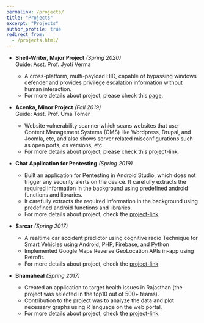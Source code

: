 ```yaml
---
permalink: /projects/
title: "Projects"
excerpt: "Projects"
author_profile: true
redirect_from: 
  - /projects.html/
---
```

* **Shell-Writer, Major Project**  *(Spring 2020)* <br>
 Guide: Asst. Prof. Jyoti Verma  
  * A cross-platform, multi-payload HID, capable of bypassing windows defender and provides privilege escalation information without human interaction.
  * For more details about project, please check this [page](TBD). 

* **Acenka, Minor Project**  *(Fall 2019)*  
 Guide: Asst. Prof. Uma Tomer  
  * Website vulnerability scanner which scans websites that use Content Management Systems (CMS) like Wordpress, Drupal, and Joomla, etc, and also shows server related misconfigurations such as open ports, os versions, etc.
  * For more details about project, please check this [project-link](https://github.com/DoMINAToR98/CMS_Scanner). 

* **Chat Application for Pentesting**  *(Spring 2019)*
  * Built an application for Pentesting in Android Studio, which does not trigger any security alerts on the device. It carefully extracts the required information in the background using predefined android functions and libraries.
  * It carefully extracts the required information in the background using predefined android functions and libraries.
  * For more details about project, check the [project-link](https://github.com/DoMINAToR98/ChatApplication_for_Pentesting). 

* **Sarcar**  *(Spring 2017)*
  * A realtime car accident predictor using cognitive radio Technique for Smart Vehicles using Android, PHP, Firebase, and Python
  * Implemented Google Maps Reverse GeoLocation APIs in-app using Retrofit.
  * For more details about project, check the [project-link](https://github.com/Kida007/SarCar). 

* **Bhamaheal**  *(Spring 2017)* 
  * Created an application to target health issues in Rajasthan (the project was selected in the top10 out of 500+ teams).
  * Contribution to the project was to analyze the data and plot necessary graphs using R language on the web portal.
  * For more details about project, check the [project-link](https://github.com/ronaksakhuja/BhamaHeal-Rajasthan). 
